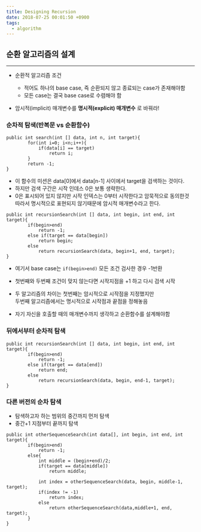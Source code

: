 ```yaml
---
title: Designing Recursion
date: 2018-07-25 00:01:50 +0900
tags:
  - algorithm
---
```



## 순환 알고리즘의 설계
---

- 순환적 알고리즘 조건
  - 적어도 하나의 base case, 즉 순환되지 않고 종료되는 case가 존재해야함
  - 모든 case는 결국 base case로 수렴해야 함

- 암시적(implicit) 매개변수를 **명시적(explicit) 매개변수** 로 바꿔라!

### 순차적 탐색(반복문 vs 순환함수)

```
public int search(int [] data, int n, int target){
        for(int i=0; i<n;i++){
            if(data[i] == target)
                return i;
        }
        return -1;
}
```

- 이 함수의 미션은 data[0]에서 data[n-1] 사이에서 target을 검색하는 것이다.
- 하지만 검색 구간은 시작 인데스 0은 보통 생략한다.
- 0은 표시되어 있지 않지만 시작 인덱스는 0부터 시작한다고 암묵적으로 동의한것 <br/>따라서 명시적으로 표현되지 않기때문에 암시적 매개변수라고 한다.

```
public int recursionSearch(int [] data, int begin, int end, int target){
        if(begin>end)
            return -1;
        else if(target == data[begin])
            return begin;
        else
            return recursionSearch(data, begin+1, end, target);
}
```

- 여기서 base case는 `if(begin>end)` 모든 조건 검사한 경우 -1반환
- 첫번째와 두번째 조건이 맞지 않는다면 시작지점을 +1 하고 다시 검색 시작

- 두 알고리즘의 차이는 첫번째는 암시적으로 시작점을 지정했지만 <br/>두번째 알고리즘에서는 명시적으로 시작점과 끝점을 정해놓음
- 자기 자신을 호출할 때의 매개변수까지 생각하고 순환함수를 설계해야함

### 뒤에서부터 순차적 탐색

```
public int recursionSearch(int [] data, int begin, int end, int target){
        if(begin>end)
            return -1;
        else if(target == data[end])
            return end;
        else
            return recursionSearch(data, begin, end-1, target);
}
```

### 다른 버전의 순차 탐색
- 탐색하고자 하는 범위의 중간까지 먼저 탐색
- 중간+1 지점부터 끝까지 탐색

```
public int otherSequenceSearch(int data[], int begin, int end, int target){
        if(begin>end)
            return -1;
        else{
            int middle = (begin+end)/2;
            if(target == data[middle])
                return middle;

            int index = otherSequenceSearch(data, begin, middle-1, target);
            if(index != -1)
                return index;
            else
                return otherSequenceSearch(data,middle+1, end, target);
        }
}
```
